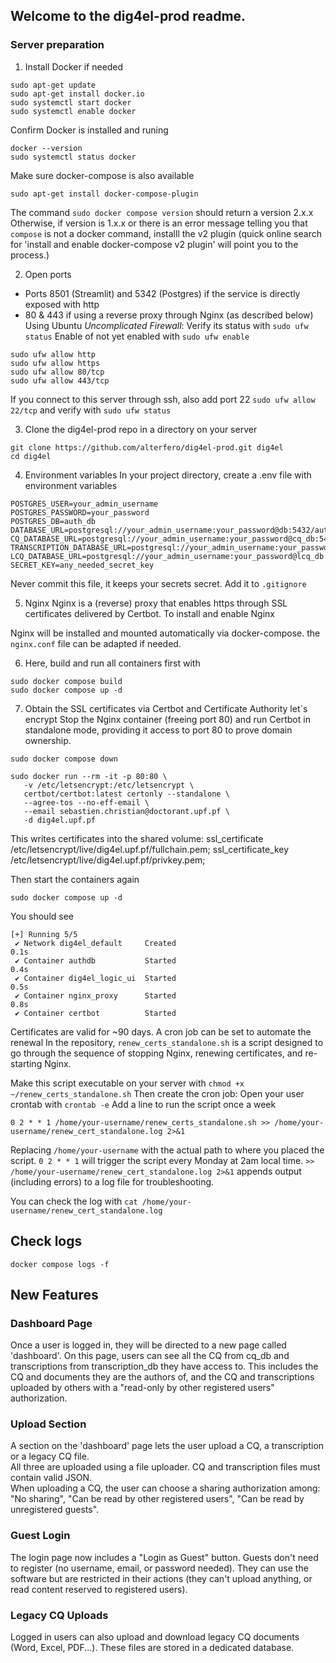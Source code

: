 ## Welcome to the dig4el-prod readme. 

### Server preparation
1. Install Docker if needed
```
sudo apt-get update
sudo apt-get install docker.io
sudo systemctl start docker
sudo systemctl enable docker
```
Confirm Docker is installed and runing
```
docker --version
sudo systemctl status docker
```
Make sure docker-compose is also available
```
sudo apt-get install docker-compose-plugin
```
The command `sudo docker compose version` should return a version 2.x.x
Otherwise, if version is 1.x.x or there is an error message telling you that `compose` is not 
a docker command, installl the v2 plugin (quick online search for 'install and enable docker-compose v2 plugin'
will point you to the process.)

2. Open ports
- Ports 8501 (Streamlit) and 5342 (Postgres) if the service is directly exposed with http
- 80 & 443 if using a reverse proxy through Nginx (as described below)
Using Ubuntu *Uncomplicated Firewall*:
Verify its status with `sudo ufw status`
Enable of not yet enabled with `sudo ufw enable`
```
sudo ufw allow http
sudo ufw allow https
sudo ufw allow 80/tcp
sudo ufw allow 443/tcp
```
If you connect to this server through ssh, also add port 22 `sudo ufw allow 22/tcp`
and verify with `sudo ufw status`

3. Clone the dig4el-prod repo in a directory on your server
```
git clone https://github.com/alterfero/dig4el-prod.git dig4el
cd dig4el
```
4. Environment variables
In your project directory, create a .env file with environment variables
```
POSTGRES_USER=your_admin_username
POSTGRES_PASSWORD=your_password
POSTGRES_DB=auth_db
DATABASE_URL=postgresql://your_admin_username:your_password@db:5432/auth_db
CQ_DATABASE_URL=postgresql://your_admin_username:your_password@cq_db:5433/cq_db
TRANSCRIPTION_DATABASE_URL=postgresql://your_admin_username:your_password@transcription_db:5434/transcription_db
LCQ_DATABASE_URL=postgresql://your_admin_username:your_password@lcq_db:5435/lcq_db
SECRET_KEY=any_needed_secret_key
```
Never commit this file, it keeps your secrets secret. Add it to `.gitignore`

5. Nginx
Nginx is a (reverse) proxy that enables https through SSL certificates delivered by Certbot.
To install and enable Nginx

Nginx will be installed and mounted automatically via docker-compose. 
the `nginx.conf` file can be adapted if needed. 

6. Here, build and run all containers first with 
```
sudo docker compose build
sudo docker compose up -d
```

7. Obtain the SSL certificates via Certbot and Certificate Authority let`s encrypt
Stop the Nginx container (freeing port 80) and run Certbot in standalone mode, providing it access
to port 80 to prove domain ownership.

```
sudo docker compose down

sudo docker run --rm -it -p 80:80 \
   -v /etc/letsencrypt:/etc/letsencrypt \
   certbot/certbot:latest certonly --standalone \
   --agree-tos --no-eff-email \
   --email sebastien.christian@doctorant.upf.pf \
   -d dig4el.upf.pf
```
This writes certificates into the shared volume: 
ssl_certificate /etc/letsencrypt/live/dig4el.upf.pf/fullchain.pem;
ssl_certificate_key /etc/letsencrypt/live/dig4el.upf.pf/privkey.pem;

Then start the containers again
```
sudo docker compose up -d
```
You should see
```
[+] Running 5/5
 ✔ Network dig4el_default     Created                                                                                                                                             0.1s 
 ✔ Container authdb           Started                                                                                                                                             0.4s 
 ✔ Container dig4el_logic_ui  Started                                                                                                                                             0.5s 
 ✔ Container nginx_proxy      Started                                                                                                                                             0.8s 
 ✔ Container certbot          Started 
```

Certificates are valid for ~90 days. A cron job can be set to automate the renewal
In the repository, `renew_certs_standalone.sh` is a script designed to go through the sequence 
of stopping Nginx, renewing certificates, and re-starting Nginx.

Make this script executable on your server with `chmod +x ~/renew_certs_standalone.sh`
Then create the cron job:
Open your user crontab with `crontab -e`
Add a line to run the script once a week
```
0 2 * * 1 /home/your-username/renew_certs_standalone.sh >> /home/your-username/renew_cert_standalone.log 2>&1
```
Replacing `/home/your-username` with the actual path to where you placed the script.
`0 2 * * 1` will trigger the script every Monday at 2am local time.
`>> /home/your-username/renew_cert_standalone.log 2>&1` appends output (including errors) to a log file for troubleshooting.

You can check the log with 
`cat /home/your-username/renew_cert_standalone.log`

## Check logs
```
docker compose logs -f
```

## New Features

### Dashboard Page
Once a user is logged in, they will be directed to a new page called 'dashboard'. On this page, users can see all the CQ from cq_db and transcriptions from transcription_db they have access to. This includes the CQ and documents they are the authors of, and the CQ and transcriptions uploaded by others with a "read-only by other registered users" authorization.

### Upload Section
A section on the 'dashboard' page lets the user upload a CQ, a transcription or a legacy CQ file.  
All three are uploaded using a file uploader. CQ and transcription files must contain valid JSON.  
When uploading a CQ, the user can choose a sharing authorization among: "No sharing", "Can be read by other registered users", "Can be read by unregistered guests".

### Guest Login
The login page now includes a "Login as Guest" button. Guests don't need to register (no username, email, or password needed). They can use the software but are restricted in their actions (they can't upload anything, or read content reserved to registered users).

### Legacy CQ Uploads
Logged in users can also upload and download legacy CQ documents (Word, Excel, PDF...). These files are stored in a dedicated database.

